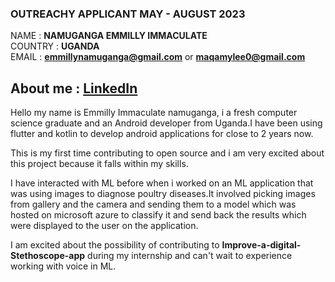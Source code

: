 ### OUTREACHY APPLICANT MAY - AUGUST 2023

NAME : **NAMUGANGA EMMILLY IMMACULATE**   
COUNTRY : **UGANDA**  
EMAIL : **emmillynamuganga@gmail.com**  or **maqamylee0@gmail.com**


## About me : [LinkedIn](https://www.linkedin.com/in/namuganga-emmilly-immaculate-6a57b1191/)

Hello my name is Emmilly Immaculate namuganga, i a fresh computer science graduate and an Android developer from Uganda.I have been using flutter and kotlin to develop android 
applications for close to 2 years now.

This is my first time contributing to open source and i am very excited about this project because it falls within my skills.

I have interacted with ML before when i worked on an ML application that was using images to diagnose poultry diseases.It involved picking images 
from gallery and the camera and sending them to a model which was hosted on microsoft azure to classify it 
and send back the results which were displayed to the user on the application.

I am excited about the possibility of contributing to **Improve-a-digital-Stethoscope-app** during my 
internship and can't wait to experience working with voice in ML.